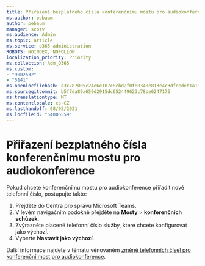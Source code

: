 ```yaml
---
title: Přiřazení bezplatného čísla konferenčnímu mostu pro audiokonference
ms.author: pebaum
author: pebaum
manager: scotv
ms.audience: Admin
ms.topic: article
ms.service: o365-administration
ROBOTS: NOINDEX, NOFOLLOW
localization_priority: Priority
ms.collection: Adm_O365
ms.custom:
- "9002532"
- "5141"
ms.openlocfilehash: a3c787005c24e6e107c8cbd2f0f80348e813e4c3dfcedeb1a132b798b1ef12bc
ms.sourcegitcommit: b5f7da89a650d2915dc652449623c78be6247175
ms.translationtype: MT
ms.contentlocale: cs-CZ
ms.lasthandoff: 08/05/2021
ms.locfileid: "54006559"
---
```

# <a name="assign-a-toll-free-number-to-your-audio-conferencing-bridge"></a>Přiřazení bezplatného čísla konferenčnímu mostu pro audiokonference

Pokud chcete konferenčnímu mostu pro audiokonference přiřadit nové telefonní číslo, postupujte takto:

1. Přejděte do Centra pro správu Microsoft Teams.
1. V levém navigačním podokně přejděte na **Mosty**  >  **konferenčních schůzek**.
1. Zvýrazněte placené telefonní číslo služby, které chcete konfigurovat jako výchozí.
1. Vyberte **Nastavit jako výchozí**.

Další informace najdete v tématu věnovaném [změně telefonních čísel pro konferenční most pro audiokonference](/MicrosoftTeams/change-the-phone-numbers-on-your-audio-conferencing-bridge).
